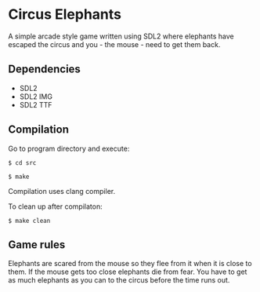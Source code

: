 # Circus Elephants
A simple arcade style game written using SDL2 where elephants have escaped the circus and you - the mouse - need to get them back.

## Dependencies
* SDL2
* SDL2 IMG
* SDL2 TTF

## Compilation
Go to program directory and execute:
```console
$ cd src

$ make
``` 
Compilation uses clang compiler.

To clean up after compilaton:
```console
$ make clean
```
## Game rules
Elephants are scared from the mouse so they flee from it when it is close to them.
If the mouse gets too close elephants die from fear.
You have to get as much elephants as you can to the circus before the time runs out.
